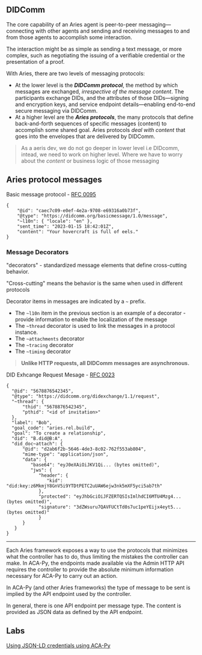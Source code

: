 ## DIDComm  

The core capability of an Aries agent is peer-to-peer messaging—connecting with other agents and sending and receiving messages to and from those agents to accomplish some interaction.

The interaction might be as simple as sending a text message, or more complex, such as negotiating the issuing of a verifiable credential or the presentation of a proof.

With Aries, there are two levels of messaging protocols: 

- At the lower level is the ***DIDComm protocol***, the method by which messages are exchanged, *irrespective of the message content*.  The participants exchange DIDs, and the attributes of those DIDs—signing and encryption keys, and service endpoint details—enabling end-to-end secure messaging via DIDComm. 
- At a higher level are the ***Aries protocols***, the many protocols that define back-and-forth sequences of specific messages (content) to accomplish some shared goal. Aries protocols *deal with content* that goes into the envelopes that are delivered by DIDComm.

> As a aeris dev, we do not go deeper in lower level i.e DIDcomm, intead, we need to work on higher level. Where we have to worry about the *content* or business logic of those messaging 


## Aries protocol messages 

Basic message protocol - [RFC 0095](https://github.com/hyperledger/aries-rfcs/tree/main/features/0095-basic-message)

```
{
    "@id": "caec7c09-e0ef-4e2a-9708-e69316a0b73f",
    "@type": "https://didcomm.org/basicmessage/1.0/message",
    "~l10n": { "locale": "en" },
    "sent_time": "2023-01-15 18:42:01Z",
    "content": "Your hovercraft is full of eels."
}

```

### Message Decorators

"decorators" - standardized message elements that define cross-cutting behavior. 

"Cross-cutting" means the behavior is the same when used in different protocols

Decorator items in messages are indicated by a `~` prefix. 

- The `~l10n` item in the previous section is an example of a decorator - provide information to enable the localization of the message
- The `~thread` decorator is used to link the messages in a protocol instance.
- The `~attachments` decorator
- The `~tracing` decorator
- The `~timing` decorator 



> **Unlike HTTP requests, all DIDComm messages are asynchronous.**


DID Exhcange Request Mesage - [RFC 0023](https://github.com/hyperledger/aries-rfcs/tree/main/features/0023-did-exchange#1-exchange-request)

```
{
  "@id": "5678876542345",
  "@type": "https://didcomm.org/didexchange/1.1/request",
  "~thread": { 
      "thid": "5678876542345",
      "pthid": "<id of invitation>"
  },
  "label": "Bob",
  "goal_code": "aries.rel.build",
  "goal": "To create a relationship",
  "did": "B.did@B:A",
  "did_doc~attach": {
      "@id": "d2ab6f2b-5646-4de3-8c02-762f553ab804",
      "mime-type": "application/json",
      "data": {
         "base64": "eyJ0eXAiOiJKV1Qi... (bytes omitted)",
         "jws": {
            "header": {
               "kid": "did:key:z6MkmjY8GnV5i9YTDtPETC2uUAW6ejw3nk5mXF5yci5ab7th"
            },
            "protected": "eyJhbGciOiJFZERTQSIsImlhdCI6MTU4Mzg4... (bytes omitted)",
            "signature": "3dZWsuru7QAVFUCtTd0s7uc1peYEijx4eyt5... (bytes omitted)"
            }
      }
   }
}
```
--- 

Each Aries framework exposes a way to use the protocols that minimizes what the controller has to do, thus limiting the mistakes the controller can make. In ACA-Py, the endpoints made available via the Admin HTTP API requires the controller to provide the absolute minimum information necessary for ACA-Py to carry out an action.

In ACA-Py (and other Aries frameworks) the type of message to be sent is implied by the API endpoint used by the controller. 

In general, there is one API endpoint per message type. The content is provided as JSON data as defined by the API endpoint.


## Labs

[Using JSON-LD credentials using ACA-Py](https://aca-py.org/latest/demo/AliceWantsAJsonCredential/)